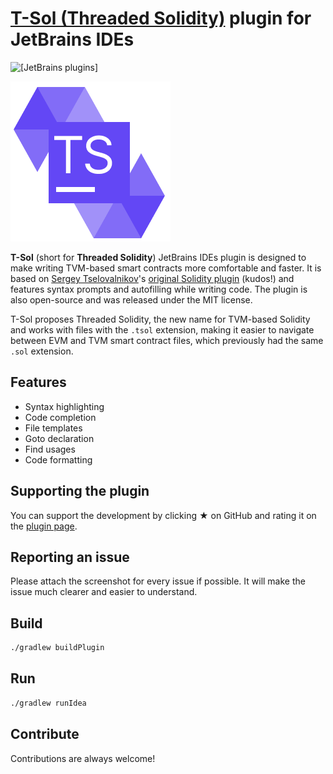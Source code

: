 # [T-Sol (Threaded Solidity)](https://github.com/tonlabs/TON-Solidity-Compiler/blob/master/API.md) plugin for JetBrains IDEs

![[JetBrains plugins]](https://img.shields.io/jetbrains/plugin/d/com.broxus.t-sol.svg)

[![T-Sol badge](./logo/logo_256.png)](https://plugins.jetbrains.com/idea/plugin/9475-intellij-solidity,width=128,height=128)

**T-Sol** (short for **Threaded Solidity**) JetBrains IDEs plugin is designed to make writing TVM-based smart contracts more comfortable and faster. It is based on [Sergey Tselovalnikov](https://github.com/SerCeMan)'s [original Solidity plugin](https://github.com/intellij-solidity/intellij-solidity) (kudos!) and features syntax prompts and autofilling while writing code. The plugin is also open-source and was released under the MIT license.

T-Sol proposes Threaded Solidity, the new name for TVM-based Solidity and works with files with the `.tsol` extension, making it easier to navigate between EVM and TVM smart contract files, which previously had the same `.sol` extension.


## Features

* Syntax highlighting
* Code completion
* File templates
* Goto declaration
* Find usages
* Code formatting

## Supporting the plugin

You can support the development by clicking ★ on GitHub and rating it on the [plugin page](https://plugins.jetbrains.com/idea/plugin/com.broxus.t-sol).

## Reporting an issue

Please attach the screenshot for every issue if possible. It will make the issue much clearer and easier to understand.

## Build

```bash
./gradlew buildPlugin
```

## Run

```bash
./gradlew runIdea
```

## Contribute

Contributions are always welcome!
